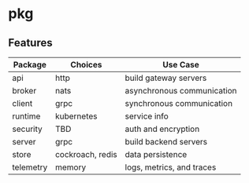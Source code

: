 # pkg

## Features

| Package   | Choices          | Use Case                   |
| --------- | ---------------- | -------------------------- |
| api       | http             | build gateway servers      |
| broker    | nats             | asynchronous communication |
| client    | grpc             | synchronous communication  |
| runtime   | kubernetes       | service info               |
| security  | TBD              | auth and encryption        |
| server    | grpc             | build backend servers      |
| store     | cockroach, redis | data persistence           |
| telemetry | memory           | logs, metrics, and traces  |
